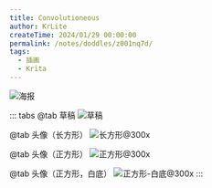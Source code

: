 ```yaml
---
title: Convolutioneous
author: KrLite
createTime: 2024/01/29 00:00:00
permalink: /notes/doddles/z001nq7d/
tags:
  - 插画
  - Krita
---
```


<!-- @include: ../originality.snippet.md -->

![海报](/doddles/avatars/convolutioneous/poster.png)

::: tabs
@tab 草稿
![草稿](/doddles/avatars/convolutioneous/sketch.png)

@tab 头像（长方形）
![长方形@300x](/doddles/avatars/convolutioneous/avatar_rectangle@300x.png)

@tab 头像（正方形）
![正方形@300x](/doddles/avatars/convolutioneous/avatar_square@300x.png)

@tab 头像（正方形，白底）
![正方形-白底@300x](/doddles/avatars/convolutioneous/avatar_square_white@300x.png)
:::
